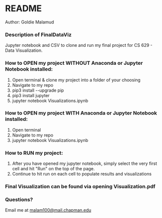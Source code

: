 # README
Author: Goldie Malamud

### Description of FinalDataViz
Jupyter notebook and CSV to clone and run my final project for CS 629 - Data Visualization.

### How to **OPEN** my project WITHOUT Anaconda or Jupyter Notebook installed:
1. Open terminal & clone my project into a folder of your choosing
2. Navigate to my repo 
3. pip3 install --upgrade pip
4. pip3 install jupyter
5. jupyter notebook Visualizations.ipynb

### How to **OPEN** my project WITH Anaconda or Jupyter Notebook installed:
1. Open terminal
2. Navigate to my repo
3. jupyter notebook Visualizations.ipynb

### How to **RUN** my project:
1. After you have opened my jupyter notebook, simply select the very first cell and hit "Run" on the top of the page. 
2. Continue to hit run on each cell to populate results and visualizations

### Final Visualization can be found via opening Visualization.pdf 

### Questions?
Email me at malam100@mail.chapman.edu 


